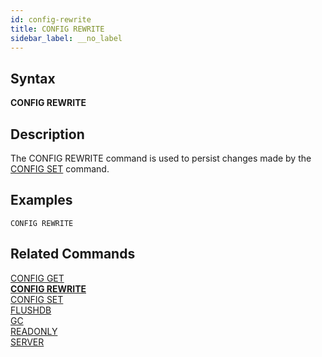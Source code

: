 ```yaml
---
id: config-rewrite
title: CONFIG REWRITE
sidebar_label: __no_label
---
```


## Syntax

**CONFIG REWRITE**

## Description

The CONFIG REWRITE command is used to persist changes made by the [CONFIG SET](../commands/config-set.md) command.

## Examples
```tile38-cli
CONFIG REWRITE
```

## Related Commands

[CONFIG GET](../commands/config-get.md)<br>
**[CONFIG REWRITE](../commands/config-rewrite.md)**<br>
[CONFIG SET](../commands/config-set.md)<br>
[FLUSHDB](../commands/flushdb.md)<br>
[GC](../commands/gc.md)<br>
[READONLY](../commands/readonly.md)<br>
[SERVER](../commands/server.md)<br>